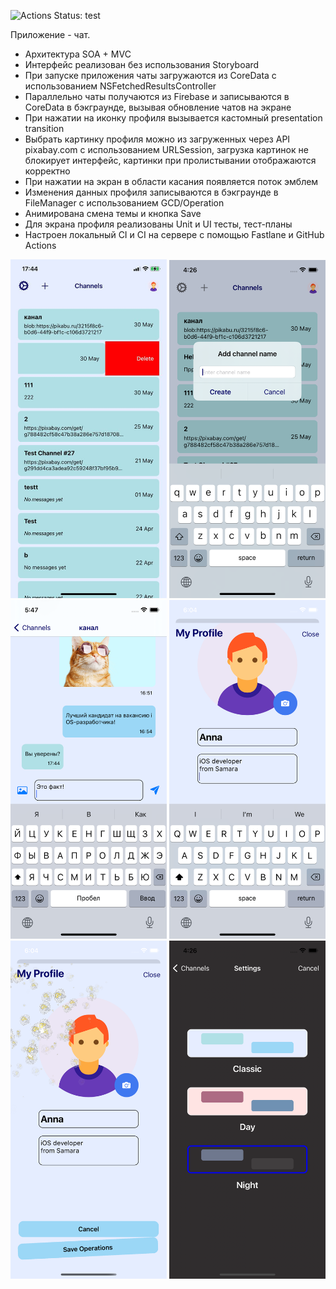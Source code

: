 ![Actions Status: test](https://github.com/iosann/ChatApp/actions/workflows/github.yml/badge.svg)

Приложение - чат.

- Архитектура SOA + MVC
- Интерфейс реализован без использования Storyboard
- При запуске приложения чаты загружаются из CoreData с использованием NSFetchedResultsController
- Параллельно чаты получаются из Firebase и записываются в CoreData в бэкграунде, вызывая обновление чатов на экране
- При нажатии на иконку профиля вызывается кастомный presentation transition
- Выбрать картинку профиля можно из загруженных через API pixabay.com с использованием URLSession, загрузка картинок не блокирует интерфейс, картинки при пролистывании отображаются корректно
- При нажатии на экран в области касания появляется поток эмблем
- Изменения данных профиля записываются в бэкграунде в FileManager с использованием GCD/Operation
- Анимирована смена темы и кнопка Save
- Для экрана профиля реализованы Unit и UI тесты, тест-планы
- Настроен локальный CI и CI на сервере с помощью Fastlane и GitHub Actions

<img src="https://github.com/iosann/ChatApp/blob/Screenshots/Screenshots/photo_2022-06-03%2017.47.58.jpeg" width="250"> <img src="https://github.com/iosann/ChatApp/blob/Screenshots/Screenshots/Simulator%20Screen%20Shot%20-%20iPhone%2013%20Pro%20-%202022-06-03%20at%2016.26.37.png" width="250"> <img src="https://github.com/iosann/ChatApp/blob/Screenshots/Screenshots/Simulator%20Screen%20Shot%20-%20iPhone%2013%20Pro%20-%202022-06-03%20at%2017.47.07.png" width="250">
<img src="https://github.com/iosann/ChatApp/blob/Screenshots/Screenshots/Simulator%20Screen%20Shot%20-%20iPhone%2013%20Pro%20-%202022-06-03%20at%2018.04.18.png" width="250"> <img src="https://github.com/iosann/ChatApp/blob/Screenshots/Screenshots/Simulator%20Screen%20Shot%20-%20iPhone%2013%20Pro%20-%202022-06-03%20at%2018.04.37.png" width="250"> <img src="https://github.com/iosann/ChatApp/blob/Screenshots/Screenshots/Simulator%20Screen%20Shot%20-%20iPhone%2013%20Pro%20-%202022-06-03%20at%2016.26.13.png" width="250"> 
